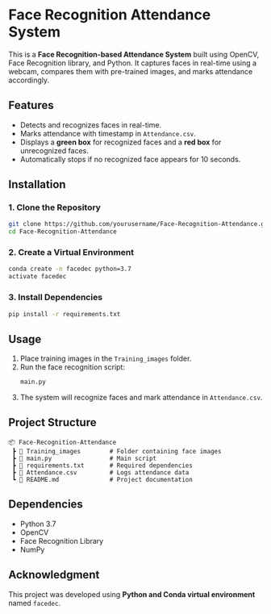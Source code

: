 # Face Recognition Attendance System

This is a **Face Recognition-based Attendance System** built using OpenCV, Face Recognition library, and Python. 
It captures faces in real-time using a webcam, compares them with pre-trained images, and marks attendance accordingly.

## Features
- Detects and recognizes faces in real-time.
- Marks attendance with timestamp in `Attendance.csv`.
- Displays a **green box** for recognized faces and a **red box** for unrecognized faces.
- Automatically stops if no recognized face appears for 10 seconds.

## Installation

### 1. Clone the Repository
```bash
git clone https://github.com/yourusername/Face-Recognition-Attendance.git
cd Face-Recognition-Attendance
```

### 2. Create a Virtual Environment
```bash
conda create -n facedec python=3.7
activate facedec
```

### 3. Install Dependencies
```bash
pip install -r requirements.txt
```

## Usage

1. Place training images in the `Training_images` folder. 
2. Run the face recognition script:
   ```bash
   main.py
   ```
3. The system will recognize faces and mark attendance in `Attendance.csv`.

## Project Structure
```
📦 Face-Recognition-Attendance
 ┣ 📂 Training_images        # Folder containing face images
 ┣ 📜 main.py                # Main script
 ┣ 📜 requirements.txt       # Required dependencies
 ┣ 📜 Attendance.csv         # Logs attendance data
 ┗ 📜 README.md              # Project documentation
```

## Dependencies
- Python 3.7
- OpenCV
- Face Recognition Library
- NumPy

## Acknowledgment
This project was developed using **Python and Conda virtual environment** named `facedec`.
